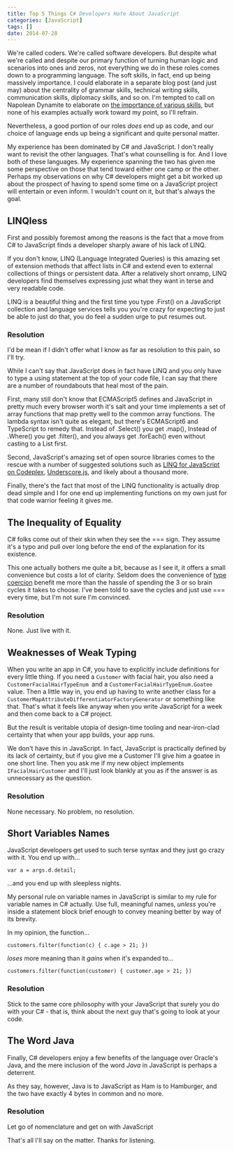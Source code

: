 ```yaml
---
title: Top 5 Things C# Developers Hate About JavaScript
categories: [JavaScript]
tags: []
date: 2014-07-28
---
```


We&#39;re called coders. We&#39;re called software developers. But despite what we&#39;re called and despite our primary function of turning human logic and scenarios into ones and zeros, not everything we do in these roles comes down to a programming language. The soft skills, in fact, end up being massively importance. I could elaborate in a separate blog post (and just may) about the centrality of grammar skills, technical writing skills, communication skills, diplomacy skills, and so on. I&#39;m tempted to call on Napolean Dynamite to elaborate on [the importance of various skills](http://www.youtube.com/watch?v=XsiiIa6bs9I), but none of his examples actually work toward my point, so I&#39;ll refrain.


Nevertheless, a good portion of our roles _does_ end up as code, and our choice of language ends up being a significant and quite personal matter.

My experience has been dominated by C# and JavaScript. I don&#39;t really want to revisit the other languages. That&#39;s what counselling is for. And I love both of these languages. My experience spanning the two has given me some perspective on those that tend toward either one camp or the other. Perhaps my observations on why C# developers might get a bit worked up about the prospect of having to spend some time on a JavaScript project will entertain or even inform. I wouldn&#39;t count on it, but that&#39;s always the goal.

## LINQless

First and possibly foremost among the reasons is the fact that a move from C# to JavaScript finds a developer sharply aware of his lack of LINQ.

If you don&#39;t know, LINQ (Language Integrated Queries) is this amazing set of extension methods that affect lists in C# and extend even to external collections of things or persistent data. After a relatively short onramp, LINQ developers find themselves expressing just what they want in terse and very readable code.

LINQ is a beautiful thing and the first time you type .First() on a JavaScript collection and language services tells you you&#39;re crazy for expecting to just be able to just do that, you do feel a sudden urge to put resumes out.

### Resolution

I&#39;d be mean if I didn&#39;t offer what I know as far as resolution to this pain, so I&#39;ll try.

While I can&#39;t say that JavaScript does in fact have LINQ and you only have to type a using statement at the top of your code file, I can say that there are a number of roundabouts that heal most of the pain.

First, many still don&#39;t know that ECMAScript5 defines and JavaScript in pretty much every browser worth it&#39;s salt and your time implements a set of array functions that map pretty well to the common array functions. The lambda syntax isn&#39;t quite as elegant, but there&#39;s ECMAScript6 and TypeScript to remedy that. Instead of .Select() you get .map(), Instead of .Where() you get .filter(), and you always get .forEach() even without casting to a List first.

Second, JavaScript&#39;s amazing set of open source libraries comes to the rescue with a number of suggested solutions such as [LINQ for JavaScript on Codeplex](http://linqjs.codeplex.com/), [Underscore.js](http://underscorejs.org/), and likely about a thousand more.

Finally, there&#39;s the fact that most of the LINQ functionality is actually drop dead simple and I for one end up implementing functions on my own just for that code warrior feeling it gives me.

## The Inequality of Equality

C# folks come out of their skin when they see the === sign. They assume it&#39;s a typo and pull over long before the end of the explanation for its existence.

This one actually bothers me quite a bit, because as I see it, it offers a small convenience but costs a lot of clarity. Seldom does the convenience of [type coercion](http://javascriptweblog.wordpress.com/2011/02/07/truth-equality-and-javascript/) benefit me more than the hassle of spending the 3 or so brain cycles it takes to choose. I&#39;ve been told to save the cycles and just use === every time, but I&#39;m not sure I&#39;m convinced.

### Resolution

None. Just live with it.

## Weaknesses of Weak Typing

When you write an app in C#, you have to explicitly include definitions for every little thing. If you need a `Customer` with facial hair, you also need a `CustomerFacialHairTypeEnum `and a `CustomerFacialHairTypeEnum.Goatee `value. Then a little way in, you end up having to write another class for a `CustomerMapAttributeDifferentiatorFactoryGenerator` or something like that. That&#39;s what it feels like anyway when you write JavaScript for a week and then come back to a C# project.

But the result is veritable utopia of design-time tooling and near-iron-clad certainty that when your app builds, your app runs.

We don&#39;t have this in JavaScript. In fact, JavaScript is practically defined by its lack of certainty, but if you give me a Customer I&#39;ll give him a goatee in one short line. Then you ask me if my new object implements `IFacialHairCustomer` and I&#39;ll just look blankly at you as if the answer is as unnecessary as the question.

### Resolution

None necessary. No problem, no resolution.

## Short Variables Names

JavaScript developers get used to such terse syntax and they just go crazy with it. You end up with...

`var a = args.d.detail;`

...and you end up with sleepless nights.

My personal rule on variable names in JavaScript is similar to my rule for variable names in C# actually. Use full, meaningful names, _unless_ you&#39;re inside a statement block brief enough to convey meaning better by way of its brevity.

In my opinion, the function...

`customers.filter(function(c) { c.age > 21; })`

_loses_ more meaning than it _gains_ when it&#39;s expanded to...

`customers.filter(function(customer) { customer.age > 21; })`

### Resolution

Stick to the same core philosophy with your JavaScript that surely you do with your C# - that is, think about the next guy that&#39;s going to look at your code.

## The Word Java

Finally, C# developers enjoy a few benefits of the language over Oracle&#39;s Java, and the mere inclusion of the word _Java_ in JavaScript is perhaps a deterrent.

As they say, however, Java is to JavaScript as Ham is to Hamburger, and the two have exactly 4 bytes in common and no more.

### Resolution

Let go of nomenclature and get on with JavaScript

That&#39;s all I&#39;ll say on the matter. Thanks for listening.